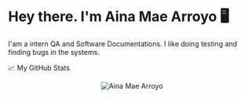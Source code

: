 # Hey there. I'm Aina Mae Arroyo 🖥️
</div>

I'am a intern QA and Software Documentations. I like doing testing and finding bugs in the systems. 

<summary>📈 My GitHub Stats</summary>

<p align="center"> <img src="https://github-readme-stats.vercel.app/api?username=3024k&show_icons=true&theme=gotham" alt="Aina Mae Arroyo" />
<!--
**aynaxz/aynaxz** is a ✨ _special_ ✨ repository because its `README.md` (this file) appears on your GitHub profile.
-->
